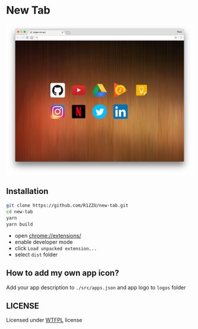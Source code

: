 # New Tab

![Screenshot](https://raw.githubusercontent.com/R1ZZU/new-tab/master/screenshot.png)


## Installation

```sh
git clone https://github.com/R1ZZU/new-tab.git
cd new-tab
yarn
yarn build
```

* open [chrome://extensions/](chrome://extensions/)
* enable developer mode
* click `Load unpacked extension...`
* select `dist` folder

## How to add my own app icon?

Add your app description to `./src/apps.json` and app logo to `logos` folder

## LICENSE

Licensed under [WTFPL](http://www.wtfpl.net/) license
